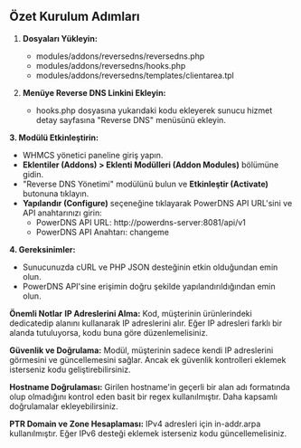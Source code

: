 ## Özet Kurulum Adımları

1. **Dosyaları Yükleyin:**

	- modules/addons/reversedns/reversedns.php
	- modules/addons/reversedns/hooks.php
	- modules/addons/reversedns/templates/clientarea.tpl

2. **Menüye Reverse DNS Linkini Ekleyin:**

	- hooks.php dosyasına yukarıdaki kodu ekleyerek sunucu hizmet detay sayfasına "Reverse DNS" menüsünü ekleyin.

**3. Modülü Etkinleştirin:**

- WHMCS yönetici paneline giriş yapın.
- **Eklentiler (Addons) > Eklenti Modülleri (Addon Modules)** bölümüne gidin.
- "Reverse DNS Yönetimi" modülünü bulun ve **Etkinleştir (Activate)** butonuna tıklayın.
- **Yapılandır (Configure)** seçeneğine tıklayarak PowerDNS API URL'sini ve API anahtarınızı girin:
	- PowerDNS API URL: http://powerdns-server:8081/api/v1
	- PowerDNS API Anahtarı: changeme 

**4. Gereksinimler:**

- Sunucunuzda cURL ve PHP JSON desteğinin etkin olduğundan emin olun.
- PowerDNS API'sine erişimin doğru şekilde yapılandırıldığından emin olun.

**Önemli Notlar**
**IP Adreslerini Alma:** Kod, müşterinin ürünlerindeki dedicatedip alanını kullanarak IP adreslerini alır. Eğer IP adresleri farklı bir alanda tutuluyorsa, kodu buna göre düzenlemelisiniz.

**Güvenlik ve Doğrulama:** Modül, müşterinin sadece kendi IP adreslerini görmesini ve güncellemesini sağlar. Ancak ek güvenlik kontrolleri eklemek isterseniz kodu geliştirebilirsiniz.

**Hostname Doğrulaması:** Girilen hostname'in geçerli bir alan adı formatında olup olmadığını kontrol eden basit bir regex kullanılmıştır. Daha kapsamlı doğrulamalar ekleyebilirsiniz.

**PTR Domain ve Zone Hesaplaması:** IPv4 adresleri için in-addr.arpa kullanılmıştır. Eğer IPv6 desteği eklemek isterseniz kodu güncellemelisiniz.
